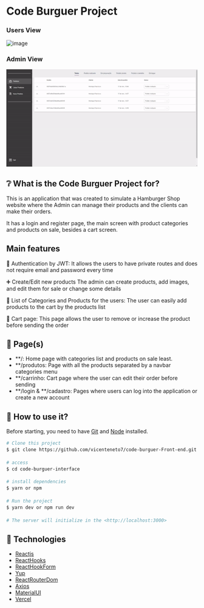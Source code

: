 <h1>Code Burguer Project</h1>

### Users View
![image](https://github.com/vicenteneto7/code-burguer-Front-end/blob/main/src/assets/readme/gif.gif)

### Admin View
![image](https://github.com/vicenteneto7/code-burguer-Front-end/blob/main/src/assets/readme/admin-gif.gif)

## ❔ What is the Code Burguer Project for?

This is an application that was created to simulate a Hamburger Shop website where the Admin can manage their products and the clients can make their orders.

It has a login and register page, the main screen with product categories and products on sale, besides a cart screen.

## Main features

🔐 Authentication by JWT: 
It allows the users to have private routes and does not require email and password every time

➕ Create/Edit new products
The admin can create products, add images, and edit them for sale or change some details

🧾 List of Categories and Products for the users:
The user can easily add products to the cart by the products list

📝 Cart page: 
This page allows the user to remove or increase the product before sending the order

## 📁 Page(s)

- **/: Home page with categories list and products on sale least.
- **/produtos: Page with all the products separated by a navbar categories menu
- **/carrinho: Cart page where the user can edit their order before sending
- **/login & **/cadastro: Pages where users can log into the application or create a new account

## :closed_book: How to use it?

Before starting, you need to have [Git](https://git-scm.com) and [Node](https://nodejs.org/en/) installed.

```bash
# Clone this project
$ git clone https://github.com/vicenteneto7/code-burguer-Front-end.git

# access
$ cd code-burguer-interface

# install dependencies
$ yarn or npm

# Run the project
$ yarn dev or npm run dev

# The server will initialize in the <http://localhost:3000>
```

## 🚀 Technologies
- [Reactjs](https://react.dev/)
- [ReactHooks](https://react.dev/reference/react/hooks)
- [ReactHookForm](https://react-hook-form.com/)
- [Yup](https://www.npmjs.com/package/yup)
- [ReactRouterDom](https://reactrouter.com/en/main)
- [Axios](https://axios-http.com/)
- [MaterialUI](https://www.javascript.com/)
- [Vercel](https://vercel.com/)

